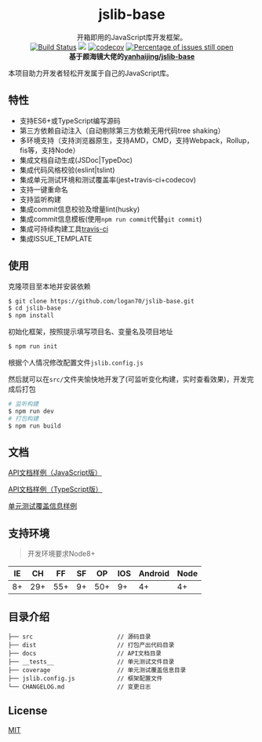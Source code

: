 <h1 align="center">jslib-base</h1>

<div align="center">

开箱即用的JavaScript库开发框架。
<br>
[![Build Status](https://travis-ci.org/logan70/jslib-base.svg?branch=master)](https://travis-ci.org/logan70/jslib-base)
[![](https://img.shields.io/badge/Powered%20by-jslib%20base-brightgreen.svg)](https://github.com/logan70/jslib-base)
[![codecov](https://codecov.io/gh/logan70/jslib-base/branch/master/graph/badge.svg)](https://codecov.io/gh/logan70/jslib-base)
[![Percentage of issues still open](http://isitmaintained.com/badge/open/logan70/jslib-base.svg)](http://isitmaintained.com/project/logan70/jslib-base "Percentage of issues still open")
<br>
**基于颜海镜大佬的[yanhaijing/jslib-base](https://github.com/yanhaijing/jslib-base)**
<br>

</div>

本项目助力开发者轻松开发属于自己的JavaScript库。

## 特性

- 支持ES6+或TypeScript编写源码
- 第三方依赖自动注入（自动剔除第三方依赖无用代码tree shaking）
- 多环境支持（支持浏览器原生，支持AMD，CMD，支持Webpack，Rollup，fis等，支持Node）
- 集成文档自动生成(JSDoc|TypeDoc)
- 集成代码风格校验(eslint|tslint)
- 集成单元测试环境和测试覆盖率(jest+travis-ci+codecov)
- 支持一键重命名
- 支持监听构建
- 集成commit信息校验及增量lint(husky)
- 集成commit信息模板(使用`npm run commit`代替`git commit`)
- 集成可持续构建工具[travis-ci](https://www.travis-ci.org/)
- 集成ISSUE_TEMPLATE

## 使用

克隆项目至本地并安装依赖

```bash
$ git clone https://github.com/logan70/jslib-base.git
$ cd jslib-base
$ npm install
```

初始化框架，按照提示填写项目名、变量名及项目地址

```bash
$ npm run init
```

根据个人情况修改配置文件`jslib.config.js`

然后就可以在`src/`文件夹愉快地开发了(可监听变化构建，实时查看效果)，开发完成后打包

```bash
# 监听构建
$ npm run dev
# 打包构建
$ npm run build
```

## 文档

[API文档样例（JavaScript版）](https://logan70.github.io/jslib-base/docs/jsdoc/index.html)

[API文档样例（TypeScript版）](https://logan70.github.io/jslib-base/docs/tsdoc/index.html)

[单元测试覆盖信息样例](https://logan70.github.io/jslib-base/coverage/lcov-report/index.html)

## 支持环境

> 开发环境要求Node8+

| IE   | CH   | FF   | SF   | OP   | IOS  | Android   | Node  |
| ---- | ---- | ---- | ---- | ---- | ---- | ---- | ----- |
| 8+   | 29+ | 55+  | 9+   | 50+  |  9+   | 4+   | 4+ |

## 目录介绍

```
├── src                        // 源码目录
├── dist                       // 打包产出代码目录
├── docs                       // API文档目录
├── __tests__                  // 单元测试文件目录
├── coverage                   // 单元测试覆盖信息目录
├── jslib.config.js            // 框架配置文件
└── CHANGELOG.md               // 变更日志
```

## License

[MIT](https://github.com/logan70/jslib-base/blob/master/LICENSE)